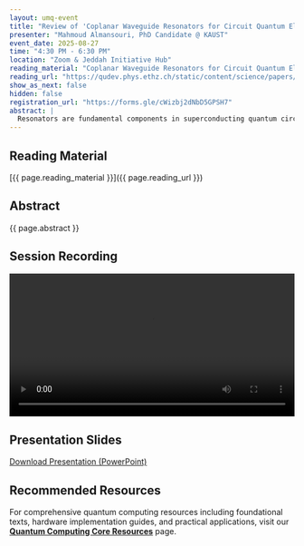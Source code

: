 ```yaml
---
layout: umq-event
title: "Review of 'Coplanar Waveguide Resonators for Circuit Quantum Electrodynamics'"
presenter: "Mahmoud Almansouri, PhD Candidate @ KAUST"
event_date: 2025-08-27
time: "4:30 PM - 6:30 PM"
location: "Zoom & Jeddah Initiative Hub"
reading_material: "Coplanar Waveguide Resonators for Circuit Quantum Electrodynamics"
reading_url: "https://qudev.phys.ethz.ch/static/content/science/papers/Goeppl2008.pdf"
show_as_next: false
hidden: false
registration_url: "https://forms.gle/cWizbj2dNbD5GPSH7"
abstract: |
  Resonators are fundamental components in superconducting quantum circuits, enabling qubit readout, photon storage, and coherent qubit-qubit coupling in circuit quantum electrodynamics (cQED). Among the two main types—lumped element and coplanar waveguide (CPW) resonators—CPWs offer better frequency control, reduced parasitics, and straightforward 50 Ω integration. This seminar focuses on CPW resonators and their practical integration with qubits, emphasizing key design parameters such as coupling capacitance, external quality factor, and mode frequency. We base our discussion on the foundational design framework established by Göppl et al., and extend it to practical implementation using HFSS, COMSOL, or Maxwell 3D to extract capacitance matrices, control cross-talk, and ensure accurate frequency and quality factor targeting in quantum processors.
---
```


## Reading Material

[{{ page.reading_material }}]({{ page.reading_url }})

## Abstract

{{ page.abstract }}

## Session Recording

<video width="100%" controls>
  <source src="/assets/videos/coplanar-waveguide-session.mp4" type="video/mp4">
  Your browser does not support the video tag.
</video>

## Presentation Slides

[Download Presentation (PowerPoint)](/assets/presentations/coplanar-waveguide-presentation.pptx)

## Recommended Resources

For comprehensive quantum computing resources including foundational texts, hardware implementation guides, and practical applications, visit our [**Quantum Computing Core Resources**](/resources/quantum-core/) page.